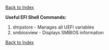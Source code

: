 [Back to Index](../index.md)

**Useful EFI Shell Commands:**  
1. dmpstore - Manages all UEFI variables  
2. smbiosview - Displays SMBIOS information  

[Back to Index](../index.md)
